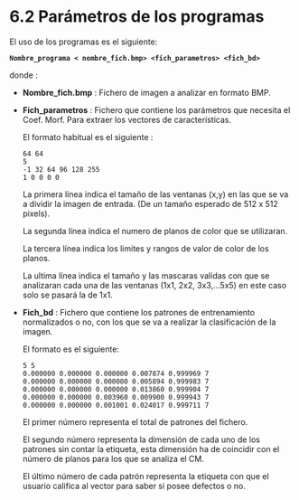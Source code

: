 # 6.2 Parámetros de los programas

El uso de los programas es el siguiente:

**`Nombre_programa < nombre_fich.bmp> <fich_parametros> <fich_bd>`**

donde :

* **Nombre_fich.bmp** : Fichero de imagen a analizar en formato BMP.

* **Fich_parametros** : Fichero que contiene los parámetros que necesita el Coef. Morf. Para extraer los vectores de características.

    El formato habitual es el siguiente :

    ```
    64 64
    5
    -1 32 64 96 128 255
    1 0 0 0 0
    ```

    La primera línea indica el tamaño de las ventanas (x,y) en las que se va a dividir la imagen de entrada. (De un tamaño esperado de 512 x 512 pixels).

    La segunda línea indica el numero de planos de color que se utilizaran.

    La tercera línea indica los limites y rangos de valor de color de los planos.

    La ultima línea indica el tamaño y las mascaras validas con que se analizaran cada una de las ventanas (1x1, 2x2, 3x3,...5x5) en este caso solo se pasará la de 1x1.

* **Fich_bd** : Fichero que contiene los patrones de entrenamiento      normalizados o no, con los que se va a realizar la clasificación de la         imagen.

    El formato es el siguiente:

    ```
    5 5
    0.000000 0.000000 0.000000 0.007874 0.999969 7
    0.000000 0.000000 0.000000 0.005894 0.999983 7
    0.000000 0.000000 0.000000 0.013860 0.999904 7
    0.000000 0.000000 0.003960 0.009900 0.999943 7
    0.000000 0.000000 0.001001 0.024017 0.999711 7
    ```

    El primer número representa el total de patrones del fichero.

    El segundo número representa la dimensión de cada uno de los patrones sin contar la etiqueta, esta dimensión ha de coincidir con el número de planos para los que se analiza el CM.

    El último número de cada patrón representa la etiqueta con que el usuario califica al vector para saber si posee defectos o no.

